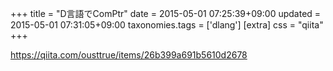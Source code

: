 +++
title = "D言語でComPtr"
date = 2015-05-01 07:25:39+09:00
updated = 2015-05-01 07:31:05+09:00
taxonomies.tags = ['dlang']
[extra]
css = "qiita"
+++

<https://qiita.com/ousttrue/items/26b399a691b5610d2678>

